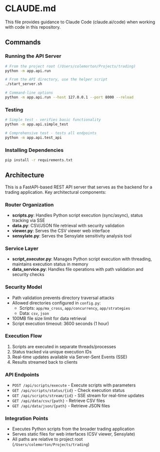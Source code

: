 # CLAUDE.md

This file provides guidance to Claude Code (claude.ai/code) when working with code in this repository.

## Commands

### Running the API Server
```bash
# From the project root (/Users/colemorton/Projects/trading)
python -m app.api.run

# From the API directory, use the helper script
./start_server.sh

# Command-line options
python -m app.api.run --host 127.0.0.1 --port 8000 --reload
```

### Testing
```bash
# Simple test - verifies basic functionality
python -m app.api.simple_test

# Comprehensive test - tests all endpoints
python -m app.api.test_api
```

### Installing Dependencies
```bash
pip install -r requirements.txt
```

## Architecture

This is a FastAPI-based REST API server that serves as the backend for a trading application. Key architectural components:

### Router Organization
- **scripts.py**: Handles Python script execution (sync/async), status tracking via SSE
- **data.py**: CSV/JSON file retrieval with security validation
- **viewer.py**: Serves the CSV viewer web interface
- **sensylate.py**: Serves the Sensylate sensitivity analysis tool

### Service Layer
- **script_executor.py**: Manages Python script execution with threading, maintains execution status in memory
- **data_service.py**: Handles file operations with path validation and security checks

### Security Model
- Path validation prevents directory traversal attacks
- Allowed directories configured in `config.py`:
  - Scripts: `app/ma_cross`, `app/concurrency`, `app/strategies`
  - Data: `csv`, `json`
- 100MB file size limit for data retrieval
- Script execution timeout: 3600 seconds (1 hour)

### Execution Flow
1. Scripts are executed in separate threads/processes
2. Status tracked via unique execution IDs
3. Real-time updates available via Server-Sent Events (SSE)
4. Results streamed back to clients

### API Endpoints
- `POST /api/scripts/execute` - Execute scripts with parameters
- `GET /api/scripts/status/{id}` - Check execution status
- `GET /api/scripts/stream/{id}` - SSE stream for real-time updates
- `GET /api/data/csv/{path}` - Retrieve CSV files
- `GET /api/data/json/{path}` - Retrieve JSON files

### Integration Points
- Executes Python scripts from the broader trading application
- Serves static files for web interfaces (CSV viewer, Sensylate)
- All paths are relative to project root (`/Users/colemorton/Projects/trading`)